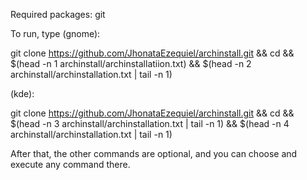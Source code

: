 Required packages: git

To run, type (gnome):


git clone https://github.com/JhonataEzequiel/archinstall.git && cd && $(head -n 1 archinstall/archinstallatiion.txt) && $(head -n 2 archinstall/archinstallation.txt | tail -n 1)


(kde):


git clone https://github.com/JhonataEzequiel/archinstall.git && cd && $(head -n 3 archinstall/archinstallation.txt | tail -n 1) && $(head -n 4 archinstall/archinstallation.txt | tail -n 1)

After that, the other commands are optional, and you can choose and execute any command there.
